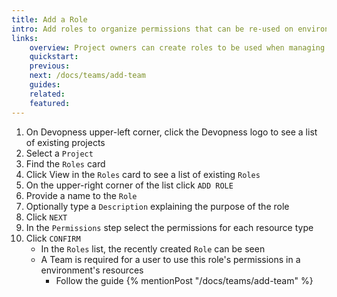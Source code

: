 ```yaml
---
title: Add a Role
intro: Add roles to organize permissions that can be re-used on environments team memberships.
links:
    overview: Project owners can create roles to be used when managing environments team permissions.
    quickstart:
    previous:
    next: /docs/teams/add-team
    guides:
    related:
    featured:
---
```


1. On Devopness upper-left corner, click the Devopness logo to see a list of existing projects
1. Select a `Project`
1. Find the `Roles` card
1. Click View in the `Roles` card to see a list of existing `Roles`
1. On the upper-right corner of the list click `ADD ROLE`
1. Provide a name to the `Role`
1. Optionally type a `Description` explaining the purpose of the role
1. Click `NEXT`
1. In the `Permissions` step select the permissions for each resource type
1. Click `CONFIRM`
    - In the `Roles` list, the recently created `Role` can be seen
    - A Team is required for a user to use this role's permissions in a environment's resources
        - Follow the guide {% mentionPost "/docs/teams/add-team" %}
